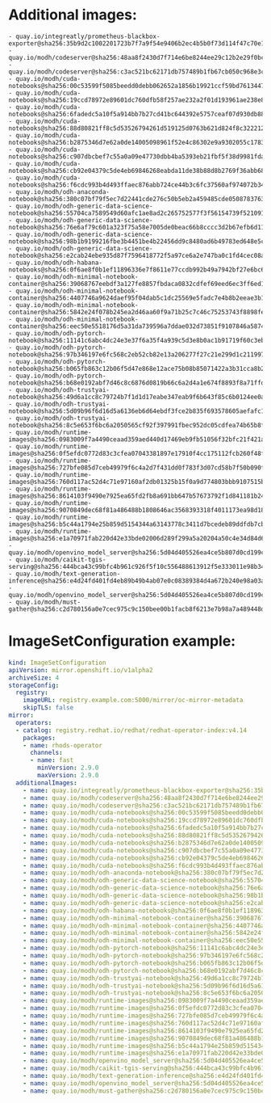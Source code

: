# Additional images:
    - quay.io/integreatly/prometheus-blackbox-exporter@sha256:35b9d2c1002201723b7f7a9f54e9406b2ec4b5b0f73d114f47c70e15956103b5
    - quay.io/modh/codeserver@sha256:48aa8f2430d7f714e6be8244ee29c12b2e29f0bc86f462f2a3600e08a6c6ef21
    - quay.io/modh/codeserver@sha256:c3ac521bc62171db757489b1fb67cb050c968e3cf4b089dba0b8642bbce46bdf
    - quay.io/modh/cuda-notebooks@sha256:00c53599f5085beedd0debb062652a1856b19921ccf59bd76134471d24c3fa7d
    - quay.io/modh/cuda-notebooks@sha256:19ccd78972e89601dc760dfb58f257ae232a2f01d193961ae238e8575b2173f8
    - quay.io/modh/cuda-notebooks@sha256:6fadedc5a10f5a914bb7b27cd41bc644392e5757ceaf07d930db884112054265
    - quay.io/modh/cuda-notebooks@sha256:88d80821ff8c5d53526794261d519125d0763b621d824f8c3222127dab7b6cc8
    - quay.io/modh/cuda-notebooks@sha256:b2875346d7e62a0de14005098961f52e4c86302e9a9302055c178386cdce961f
    - quay.io/modh/cuda-notebooks@sha256:c907dbcbef7c55a0a09e47730dbb4ba5393eb21fbf5f38d9981fdabdfddbb09a
    - quay.io/modh/cuda-notebooks@sha256:cb92e04379c5de4eb69846268eabda11de38b88d8b2769f36abb68b82224bcaa
    - quay.io/modh/cuda-notebooks@sha256:f6cdc993b4d493ffaec876abb724ce44b3c6fc37560af974072b346e45ac1a3b
    - quay.io/modh/odh-anaconda-notebook@sha256:380c07bf79f5ec7d22441cde276c50b5eb2a459485cde05087837639a566ae3d
    - quay.io/modh/odh-generic-data-science-notebook@sha256:55704ca7589549d60afc1ae8ad2c265752577f3f56154739f521091a0707cd59
    - quay.io/modh/odh-generic-data-science-notebook@sha256:76e6af79c601a323f75a58e7005de0beac66b8cccc3d2b67efb6d11d85f0cfa1
    - quay.io/modh/odh-generic-data-science-notebook@sha256:98b1b9199216fbe3b4451be4b22456dd9c8480ad6b49783ed648e5c2f1a19b38
    - quay.io/modh/odh-generic-data-science-notebook@sha256:e2cab24ebe935d87f7596418772f5a97ce6a2e747ba0c1fd4cec08a728e99403
    - quay.io/modh/odh-habana-notebooks@sha256:0f6ae8f0b1ef11896336e7f8611e77ccdb992b49a7942bf27e6bc64d73205d05
    - quay.io/modh/odh-minimal-notebook-container@sha256:39068767eebdf3a127fe8857fbdaca0832cdfef69eed6ec3ff6ed1858029420f
    - quay.io/modh/odh-minimal-notebook-container@sha256:4407746a9624daef95f04dab5c1dc25569e5fadc7e4b8b2eeae3b17a1a2fa2da
    - quay.io/modh/odh-minimal-notebook-container@sha256:5842e24f078b245ea2d46aa60f9a71b25c7c46c75253743f8898fe4bff6a4f8c
    - quay.io/modh/odh-minimal-notebook-container@sha256:eec50e5518176d5a31da739596a7ddae032d73851f9107846a587442ebd10a82
    - quay.io/modh/odh-pytorch-notebook@sha256:11141c6abc4dc24e3e37f6a35f4a939c5d3e8b0ac1b91719f60c3eb0acfc55ba
    - quay.io/modh/odh-pytorch-notebook@sha256:97b346197e6fc568c2eb52cb82e13a206277f27c21e299d1c211997f140f638b
    - quay.io/modh/odh-pytorch-notebook@sha256:b065fb863c12b06f5d47e868e12ace75b08b85071422a3b31cca8b22dccb3823
    - quay.io/modh/odh-pytorch-notebook@sha256:b68e0192abf7d46c8c6876d0819b66c6a2d4a1e674f8893f8a71ffdcba96866c
    - quay.io/modh/odh-trustyai-notebook@sha256:49d6a1cc8c79724b7f1d1d17eabe347eab9f6b643f85c6b0124ee0a7548e432c
    - quay.io/modh/odh-trustyai-notebook@sha256:5d09b96f6d16d5a6136eb6d64ebdf3fce2b835f693578605aefafc1b8581ba6d
    - quay.io/modh/odh-trustyai-notebook@sha256:8c5e653f6bc6a2050565cf92f397991fbec952dc05cdfea74b65b8fd3047c9d4
    - quay.io/modh/runtime-images@sha256:0983009f7a4490ceaad359aed440d17469eb9fb51056f32bfc21f421ae0da9e9
    - quay.io/modh/runtime-images@sha256:0f5efdc0772d83c3cfea07043381897e17910f4cc175112fcb260f48f102179e
    - quay.io/modh/runtime-images@sha256:727bfe085d7ceb49979f6c4a2d7f431dd0f783f3d07cd58b7f50b090f1a7d53f
    - quay.io/modh/runtime-images@sha256:760d117ac52d4c71e97160af2db01325b15f0a9d774803bbb9107515b0a24da7
    - quay.io/modh/runtime-images@sha256:8614103f9490e7925ea65fd2fb8a691bb647b57673792f1d841181b24d795f99
    - quay.io/modh/runtime-images@sha256:9070849dec68f81a486488b1808646ac3568393318f4011173ea98d188759b6f
    - quay.io/modh/runtime-images@sha256:b5c44a1794e25b859d5154344a63143778c3411d7bcedeb89ddfdb7cb9eec1c7
    - quay.io/modh/runtime-images@sha256:e1a70971fab220d42e33bde02006d289f299a5a20204a50c4e34d84d6cff71e1
    - quay.io/modh/openvino_model_server@sha256:5d04d405526ea4ce5b807d0cd199ccf7f71bab1228907c091e975efa770a4908
    - quay.io/modh/caikit-tgis-serving@sha256:444bca43c99bfc4b961c926f5f10c556488613912f5e333011e98b3407d76d00
    - quay.io/modh/text-generation-inference@sha256:e4d24fd401fd4eb89b49b4ab07e0c08389384d4a672b240e98a03ad7f9ef1c85
    - quay.io/modh/openvino_model_server@sha256:5d04d405526ea4ce5b807d0cd199ccf7f71bab1228907c091e975efa770a4908
    - quay.io/modh/must-gather@sha256:c2d780156a0e7cec975c9c150bee00b1facb8f6213e7b98a7a489448d76dfd94


# ImageSetConfiguration example:
```yaml
kind: ImageSetConfiguration
apiVersion: mirror.openshift.io/v1alpha2
archiveSize: 4
storageConfig:
  registry: 
    imageURL: registry.example.com:5000/mirror/oc-mirror-metadata
    skipTLS: false                       
mirror:
  operators:
  - catalog: registry.redhat.io/redhat/redhat-operator-index:v4.14
    packages:
    - name: rhods-operator
      channels:
      - name: fast
        minVersion: 2.9.0
        maxVersion: 2.9.0
  additionalImages:   
    - name: quay.io/integreatly/prometheus-blackbox-exporter@sha256:35b9d2c1002201723b7f7a9f54e9406b2ec4b5b0f73d114f47c70e15956103b5
    - name: quay.io/modh/codeserver@sha256:48aa8f2430d7f714e6be8244ee29c12b2e29f0bc86f462f2a3600e08a6c6ef21
    - name: quay.io/modh/codeserver@sha256:c3ac521bc62171db757489b1fb67cb050c968e3cf4b089dba0b8642bbce46bdf
    - name: quay.io/modh/cuda-notebooks@sha256:00c53599f5085beedd0debb062652a1856b19921ccf59bd76134471d24c3fa7d
    - name: quay.io/modh/cuda-notebooks@sha256:19ccd78972e89601dc760dfb58f257ae232a2f01d193961ae238e8575b2173f8
    - name: quay.io/modh/cuda-notebooks@sha256:6fadedc5a10f5a914bb7b27cd41bc644392e5757ceaf07d930db884112054265
    - name: quay.io/modh/cuda-notebooks@sha256:88d80821ff8c5d53526794261d519125d0763b621d824f8c3222127dab7b6cc8
    - name: quay.io/modh/cuda-notebooks@sha256:b2875346d7e62a0de14005098961f52e4c86302e9a9302055c178386cdce961f
    - name: quay.io/modh/cuda-notebooks@sha256:c907dbcbef7c55a0a09e47730dbb4ba5393eb21fbf5f38d9981fdabdfddbb09a
    - name: quay.io/modh/cuda-notebooks@sha256:cb92e04379c5de4eb69846268eabda11de38b88d8b2769f36abb68b82224bcaa
    - name: quay.io/modh/cuda-notebooks@sha256:f6cdc993b4d493ffaec876abb724ce44b3c6fc37560af974072b346e45ac1a3b
    - name: quay.io/modh/odh-anaconda-notebook@sha256:380c07bf79f5ec7d22441cde276c50b5eb2a459485cde05087837639a566ae3d
    - name: quay.io/modh/odh-generic-data-science-notebook@sha256:55704ca7589549d60afc1ae8ad2c265752577f3f56154739f521091a0707cd59
    - name: quay.io/modh/odh-generic-data-science-notebook@sha256:76e6af79c601a323f75a58e7005de0beac66b8cccc3d2b67efb6d11d85f0cfa1
    - name: quay.io/modh/odh-generic-data-science-notebook@sha256:98b1b9199216fbe3b4451be4b22456dd9c8480ad6b49783ed648e5c2f1a19b38
    - name: quay.io/modh/odh-generic-data-science-notebook@sha256:e2cab24ebe935d87f7596418772f5a97ce6a2e747ba0c1fd4cec08a728e99403
    - name: quay.io/modh/odh-habana-notebooks@sha256:0f6ae8f0b1ef11896336e7f8611e77ccdb992b49a7942bf27e6bc64d73205d05
    - name: quay.io/modh/odh-minimal-notebook-container@sha256:39068767eebdf3a127fe8857fbdaca0832cdfef69eed6ec3ff6ed1858029420f
    - name: quay.io/modh/odh-minimal-notebook-container@sha256:4407746a9624daef95f04dab5c1dc25569e5fadc7e4b8b2eeae3b17a1a2fa2da
    - name: quay.io/modh/odh-minimal-notebook-container@sha256:5842e24f078b245ea2d46aa60f9a71b25c7c46c75253743f8898fe4bff6a4f8c
    - name: quay.io/modh/odh-minimal-notebook-container@sha256:eec50e5518176d5a31da739596a7ddae032d73851f9107846a587442ebd10a82
    - name: quay.io/modh/odh-pytorch-notebook@sha256:11141c6abc4dc24e3e37f6a35f4a939c5d3e8b0ac1b91719f60c3eb0acfc55ba
    - name: quay.io/modh/odh-pytorch-notebook@sha256:97b346197e6fc568c2eb52cb82e13a206277f27c21e299d1c211997f140f638b
    - name: quay.io/modh/odh-pytorch-notebook@sha256:b065fb863c12b06f5d47e868e12ace75b08b85071422a3b31cca8b22dccb3823
    - name: quay.io/modh/odh-pytorch-notebook@sha256:b68e0192abf7d46c8c6876d0819b66c6a2d4a1e674f8893f8a71ffdcba96866c
    - name: quay.io/modh/odh-trustyai-notebook@sha256:49d6a1cc8c79724b7f1d1d17eabe347eab9f6b643f85c6b0124ee0a7548e432c
    - name: quay.io/modh/odh-trustyai-notebook@sha256:5d09b96f6d16d5a6136eb6d64ebdf3fce2b835f693578605aefafc1b8581ba6d
    - name: quay.io/modh/odh-trustyai-notebook@sha256:8c5e653f6bc6a2050565cf92f397991fbec952dc05cdfea74b65b8fd3047c9d4
    - name: quay.io/modh/runtime-images@sha256:0983009f7a4490ceaad359aed440d17469eb9fb51056f32bfc21f421ae0da9e9
    - name: quay.io/modh/runtime-images@sha256:0f5efdc0772d83c3cfea07043381897e17910f4cc175112fcb260f48f102179e
    - name: quay.io/modh/runtime-images@sha256:727bfe085d7ceb49979f6c4a2d7f431dd0f783f3d07cd58b7f50b090f1a7d53f
    - name: quay.io/modh/runtime-images@sha256:760d117ac52d4c71e97160af2db01325b15f0a9d774803bbb9107515b0a24da7
    - name: quay.io/modh/runtime-images@sha256:8614103f9490e7925ea65fd2fb8a691bb647b57673792f1d841181b24d795f99
    - name: quay.io/modh/runtime-images@sha256:9070849dec68f81a486488b1808646ac3568393318f4011173ea98d188759b6f
    - name: quay.io/modh/runtime-images@sha256:b5c44a1794e25b859d5154344a63143778c3411d7bcedeb89ddfdb7cb9eec1c7
    - name: quay.io/modh/runtime-images@sha256:e1a70971fab220d42e33bde02006d289f299a5a20204a50c4e34d84d6cff71e1
    - name: quay.io/modh/openvino_model_server@sha256:5d04d405526ea4ce5b807d0cd199ccf7f71bab1228907c091e975efa770a4908
    - name: quay.io/modh/caikit-tgis-serving@sha256:444bca43c99bfc4b961c926f5f10c556488613912f5e333011e98b3407d76d00
    - name: quay.io/modh/text-generation-inference@sha256:e4d24fd401fd4eb89b49b4ab07e0c08389384d4a672b240e98a03ad7f9ef1c85
    - name: quay.io/modh/openvino_model_server@sha256:5d04d405526ea4ce5b807d0cd199ccf7f71bab1228907c091e975efa770a4908
    - name: quay.io/modh/must-gather@sha256:c2d780156a0e7cec975c9c150bee00b1facb8f6213e7b98a7a489448d76dfd94

```
